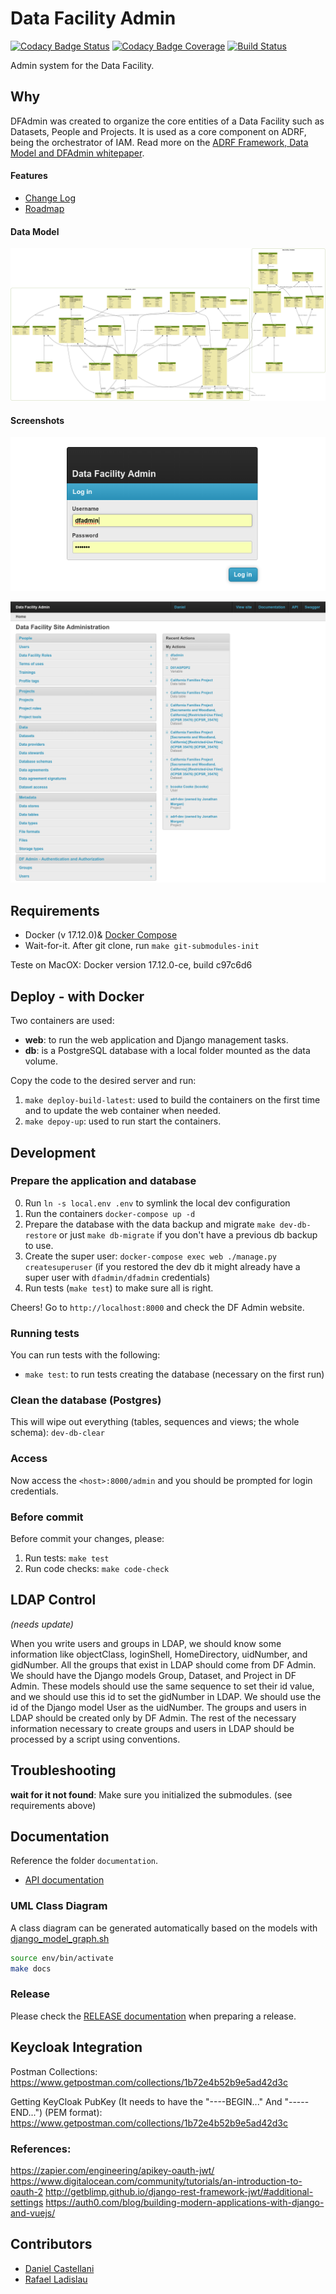 # Data Facility Admin


[![Codacy Badge Status](https://api.codacy.com/project/badge/Grade/6b5106ff994c4087b9f8ec733f391299)](https://www.codacy.com?utm_source=github.com&amp;utm_medium=referral&amp;utm_content=NYU-Chicago-data-facility/dfadmin&amp;utm_campaign=Badge_Grade)
[![Codacy Badge Coverage](https://api.codacy.com/project/badge/Coverage/6b5106ff994c4087b9f8ec733f391299)](https://www.codacy.com?utm_source=github.com&utm_medium=referral&utm_content=NYU-Chicago-data-facility/dfadmin&utm_campaign=Badge_Coverage)
[![Build Status](https://jenkins.dev.adrf.cloud/buildStatus/icon?job=dfadmin%2Fmaster)](https://jenkins.dev.adrf.cloud/job/dfadmin/job/master/)

Admin system for the Data Facility.

## Why

DFAdmin was created to organize the core entities of a Data Facility such as Datasets, People and Projects. It is used as a core component on ADRF, being the orchestrator of IAM. Read more on the [ADRF Framework, Data Model and DFAdmin whitepaper](https://coleridgeinitiative.org/assets/docs/adrf_framework_whitepaper.pdf).

#### Features
* [Change Log](documentation/CHANGELOG.md)
* [Roadmap](documentation/ROADMAP.md)

#### Data Model
![Data Model](documentation/current_class_diagram.png)

#### Screenshots

![DFAdmin V3 Login](documentation/screenshots/dfadmin_v3-login.png?raw=true "Title")

![DFAdmin V3 Home](documentation/screenshots/dfadmin_v3-home.png?raw=true "Title")


## Requirements

* Docker (v 17.12.0)& [Docker Compose](https://www.digitalocean.com/community/tutorials/how-to-install-and-use-docker-compose-on-centos-7)
* Wait-for-it. After git clone, run `make git-submodules-init`

Teste on MacOX: Docker version 17.12.0-ce, build c97c6d6

## Deploy - with Docker

Two containers are used:
* **web**: to run the web application and Django management tasks.
* **db**: is a PostgreSQL database with a local folder mounted as the data volume.

Copy the code to the desired server and run:
1. `make deploy-build-latest`: used to build the containers on the first time and to update the web container when needed.
2. `make depoy-up`: used to run start the containers.

## Development

### Prepare the application and database
0. Run `ln -s local.env .env` to symlink the local dev configuration
1. Run the containers `docker-compose up -d`
2. Prepare the database with the data backup and migrate `make dev-db-restore` or just `make db-migrate` if you don't have a previous db backup to use.
3. Create the super user: `docker-compose exec web ./manage.py createsuperuser` (if you restored the dev db it might already have a super user with `dfadmin/dfadmin` credentials)
4. Run tests (`make test`) to make sure all is right.

Cheers! Go to `http://localhost:8000` and check the DF Admin website.

### Running tests
You can run tests with the following:
* `make test`: to run tests creating the database (necessary on the first run)

### Clean the database (Postgres)
This will wipe out everything (tables, sequences and views; the whole schema): `dev-db-clear`

### Access
Now access the `<host>:8000/admin` and you should be prompted for login credentials.

### Before commit
Before commit your changes, please:
1. Run tests: `make test`
2. Run code checks: `make code-check`


## LDAP Control
_(needs update)_

When you write users and groups in LDAP, we should know some information like objectClass, loginShell, HomeDirectory, uidNumber, and gidNumber.
All the groups that exist in LDAP should come from DF Admin. We should have the Django models Group, Dataset, and Project in DF Admin. These models should use the same sequence to set their id value, and we should use this id to set the gidNumber in LDAP. We should use the id of the Django model User as the uidNumber. The groups and users in LDAP should be created only by DF Admin. The rest of the necessary information necessary to create groups and users in LDAP should be processed by a script using conventions.

## Troubleshooting

**wait for it not found**: Make sure you initialized the submodules. (see requirements above)

## Documentation

Reference the folder `documentation`.

* [API documentation](data_facility_admin/api)

### UML Class Diagram
A class diagram can be generated automatically based on the models with [django_model_graph.sh](https://gist.github.com/perrygeo/5380196)
```bash
source env/bin/activate
make docs
```

### Release

Please check the [RELEASE documentation](documentation/RELEASE.md) when preparing a release.  


## Keycloak Integration

Postman Collections: https://www.getpostman.com/collections/1b72e4b52b9e5ad42d3c

Getting KeyCloak PubKey (It needs to have the "----BEGIN..." And "-----END...") (PEM format): https://www.getpostman.com/collections/1b72e4b52b9e5ad42d3c

### References:
https://zapier.com/engineering/apikey-oauth-jwt/
https://www.digitalocean.com/community/tutorials/an-introduction-to-oauth-2
http://getblimp.github.io/django-rest-framework-jwt/#additional-settings
https://auth0.com/blog/building-modern-applications-with-django-and-vuejs/

## Contributors
* [Daniel Castellani](https://github.com/dancastellani)
* [Rafael Ladislau](https://github.com/rafael-ladislau)
